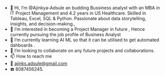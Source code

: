 - 👋 Hi, I’m @Ajinkya-Adsule an budding Bussiness analyst with an MBA in IT Project Management and 4.2 years in US Healthcare. Skilled in Tableau, Excel, SQL & Python. Passionate about data storytelling, insights, and decision-making.,
- 👀 I’m interested in becoming a Project Manager in future , Hence currently pursuing the job profile of Business Analyst
- 🌱 I’m currently learning AI ML so that it  can be utilised to get automated dahboards . 
- 💞️ I’m looking to collaborate on any future projects and collaborations.
- 📫 How to reach me 
- 📧 ajinks.adsule@gmail.com
- ☎️ 8087456245.

<!---
Ajinkya-Adsule/Ajinkya-Adsule is a ✨ special ✨ repository because its `README.md` (this file) appears on your GitHub profile.
You can click the Preview link to take a look at your changes.
--->
